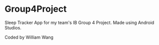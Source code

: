 # Group4Project
Sleep Tracker App for my team's IB Group 4 Project. Made using Android Studios.

Coded by William Wang
